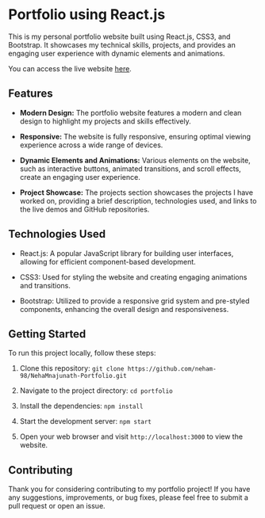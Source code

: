# Portfolio using React.js

This is my personal portfolio website built using React.js, CSS3, and Bootstrap. It showcases my technical skills, projects, and provides an engaging user experience with dynamic elements and animations.

You can access the live website [here](https://nehamanjunath.netlify.app/).

## Features

- **Modern Design:** The portfolio website features a modern and clean design to highlight my projects and skills effectively.

- **Responsive:** The website is fully responsive, ensuring optimal viewing experience across a wide range of devices.

- **Dynamic Elements and Animations:** Various elements on the website, such as interactive buttons, animated transitions, and scroll effects, create an engaging user experience.

- **Project Showcase:** The projects section showcases the projects I have worked on, providing a brief description, technologies used, and links to the live demos and GitHub repositories.

## Technologies Used

- React.js: A popular JavaScript library for building user interfaces, allowing for efficient component-based development.

- CSS3: Used for styling the website and creating engaging animations and transitions.

- Bootstrap: Utilized to provide a responsive grid system and pre-styled components, enhancing the overall design and responsiveness.

## Getting Started

To run this project locally, follow these steps:

1. Clone this repository: `git clone https://github.com/neham-98/NehaMnajunath-Portfolio.git`

2. Navigate to the project directory: `cd portfolio`

3. Install the dependencies: `npm install`

4. Start the development server: `npm start`

5. Open your web browser and visit `http://localhost:3000` to view the website.

## Contributing

Thank you for considering contributing to my portfolio project! If you have any suggestions, improvements, or bug fixes, please feel free to submit a pull request or open an issue.



